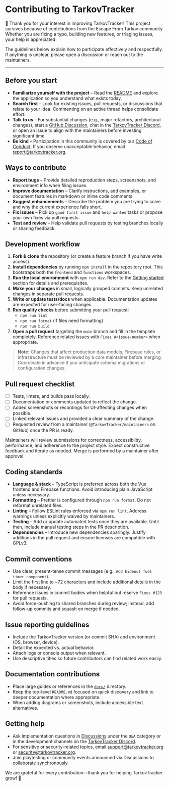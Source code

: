 # Contributing to TarkovTracker

🎉 Thank you for your interest in improving TarkovTracker! This project survives because of contributions from the Escape From Tarkov community. Whether you are fixing a typo, building new features, or triaging issues, your help is appreciated.

The guidelines below explain how to participate effectively and respectfully. If anything is unclear, please open a discussion or reach out to the maintainers.

---

## Before you start

- **Familiarize yourself with the project** – Read the [README](README.md) and explore the application so you understand what exists today.
- **Search first** – Look for existing issues, pull requests, or discussions that relate to your idea. Commenting on an active thread helps consolidate effort.
- **Talk to us** – For substantial changes (e.g., major refactors, architectural changes), start a [GitHub Discussion](https://github.com/TarkovTracker/tarkovtracker/discussions), chat in the [TarkovTracker Discord](https://discord.gg/zeAP4Ng), or open an issue to align with the maintainers before investing significant time.
- **Be kind** – Participation in this community is covered by our [Code of Conduct](CODE_OF_CONDUCT.md). If you observe unacceptable behavior, email [report@tarkovtracker.org](mailto:report@tarkovtracker.org).

## Ways to contribute

- **Report bugs** – Provide detailed reproduction steps, screenshots, and environment info when filing issues.
- **Improve documentation** – Clarify instructions, add examples, or document features in markdown or inline code comments.
- **Suggest enhancements** – Describe the problem you are trying to solve and why the current experience falls short.
- **Fix issues** – Pick up `good first issue` and `help wanted` tasks or propose your own fixes via pull requests.
- **Test and review** – Help validate pull requests by testing branches locally or sharing feedback.

## Development workflow

1. **Fork & clone** the repository (or create a feature branch if you have write access).
2. **Install dependencies** by running `npm install` in the repository root. This bootstraps both the `frontend` and `functions` workspaces.
3. **Run the local environment** with `npm run dev`. Refer to the [Getting started](README.md#getting-started) section for details and prerequisites.
4. **Make your changes** in small, logically grouped commits. Keep unrelated changes in separate pull requests.
5. **Write or update tests/docs** when applicable. Documentation updates are expected for user-facing changes.
6. **Run quality checks** before submitting your pull request:
   - `npm run lint`
   - `npm run format` (if files need formatting)
   - `npm run build`
7. **Open a pull request** targeting the `main` branch and fill in the template completely. Reference related issues with `Fixes #<issue-number>` when appropriate.

> **Note:** Changes that affect production data models, Firebase rules, or infrastructure must be reviewed by a core maintainer before merging. Coordinate in advance if you anticipate schema migrations or configuration changes.

## Pull request checklist

- [ ] Tests, linters, and builds pass locally.
- [ ] Documentation or comments updated to reflect the change.
- [ ] Added screenshots or recordings for UI-affecting changes when possible.
- [ ] Linked relevant issues and provided a clear summary of the change.
- [ ] Requested review from a maintainer (`@TarkovTracker/maintainers` on GitHub) once the PR is ready.

Maintainers will review submissions for correctness, accessibility, performance, and adherence to the project style. Expect constructive feedback and iterate as needed. Merge is performed by a maintainer after approval.

## Coding standards

- **Language & stack** – TypeScript is preferred across both the Vue frontend and Firebase functions. Avoid introducing plain JavaScript unless necessary.
- **Formatting** – Prettier is configured through `npm run format`. Do not reformat unrelated files.
- **Linting** – Follow ESLint rules enforced via `npm run lint`. Address warnings unless explicitly waived by maintainers.
- **Testing** – Add or update automated tests once they are available. Until then, include manual testing steps in the PR description.
- **Dependencies** – Introduce new dependencies sparingly. Justify additions in the pull request and ensure licenses are compatible with GPLv3.

## Commit conventions

- Use clear, present-tense commit messages (e.g., `Add hideout fuel timer component`).
- Limit the first line to ~72 characters and include additional details in the body if necessary.
- Reference issues in commit bodies when helpful but reserve `Fixes #123` for pull requests.
- Avoid force-pushing to shared branches during review; instead, add follow-up commits and squash on merge if needed.

## Issue reporting guidelines

- Include the TarkovTracker version (or commit SHA) and environment (OS, browser, device).
- Detail the expected vs. actual behavior.
- Attach logs or console output when relevant.
- Use descriptive titles so future contributors can find related work easily.

## Documentation contributions

- Place large guides or references in the [`docs/`](docs/) directory.
- Keep the top-level `README.md` focused on quick discovery and link to deeper documentation where appropriate.
- When adding diagrams or screenshots, include accessible text alternatives.

## Getting help

- Ask implementation questions in [Discussions](https://github.com/TarkovTracker/tarkovtracker/discussions) under the `Q&A` category or in the development channels on the [TarkovTracker Discord](https://discord.gg/zeAP4Ng).
- For sensitive or security-related topics, email [support@tarkovtracker.org](mailto:support@tarkovtracker.org) or [security@tarkovtracker.org](mailto:security@tarkovtracker.org).
- Join playtesting or community events announced via Discussions to collaborate synchronously.

We are grateful for every contribution—thank you for helping TarkovTracker grow! 🙌
